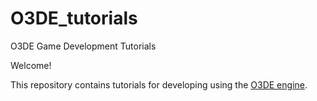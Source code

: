# O3DE_tutorials
O3DE Game Development Tutorials

Welcome!

This repository contains tutorials for developing using the [O3DE engine](http://o3de.org).
